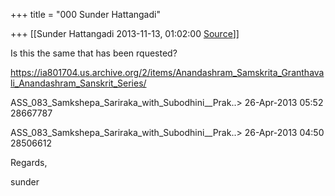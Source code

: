 +++
title = "000 Sunder Hattangadi"

+++
[[Sunder Hattangadi	2013-11-13, 01:02:00 [Source](https://groups.google.com/g/samskrita/c/LXUfQZP12O0)]]



Is this the same that has been rquested?

  

<https://ia801704.us.archive.org/2/items/Anandashram_Samskrita_Granthavali_Anandashram_Sanskrit_Series/>  
  
  
ASS_083_Samkshepa_Sariraka_with_Subodhini\_\_Prak..> 26-Apr-2013 05:52 28667787

  
ASS_083_Samkshepa_Sariraka_with_Subodhini\_\_Prak..> 26-Apr-2013 04:50 28506612

  

  

Regards,

  

sunder  

